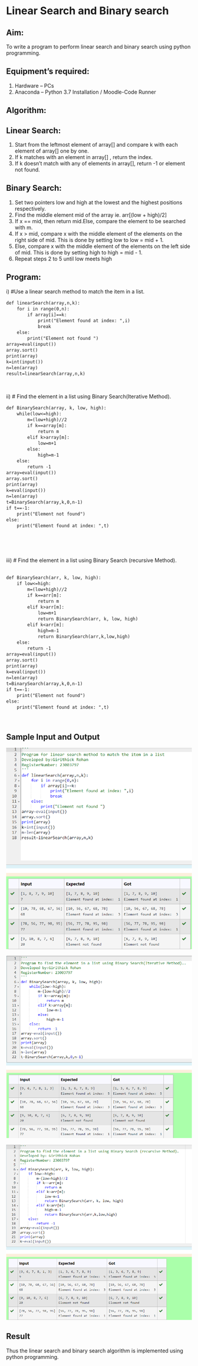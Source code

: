 # Linear Search and Binary search
## Aim:
To write a program to perform linear search and binary search using python programming.
## Equipment’s required:
1.	Hardware – PCs
2.	Anaconda – Python 3.7 Installation / Moodle-Code Runner
## Algorithm:
## Linear Search:
1.	Start from the leftmost element of array[] and compare k with each element of array[] one by one.
2.	If k matches with an element in array[] , return the index.
3.	If k doesn’t match with any of elements in array[], return -1 or element not found.
## Binary Search:
1.	Set two pointers low and high at the lowest and the highest positions respectively.
2.	Find the middle element mid of the array ie. arr[(low + high)/2]
3.	If x == mid, then return mid.Else, compare the element to be searched with m.
4.	If x > mid, compare x with the middle element of the elements on the right side of mid. This is done by setting low to low = mid + 1.
5.	Else, compare x with the middle element of the elements on the left side of mid. This is done by setting high to high = mid - 1.
6.	Repeat steps 2 to 5 until low meets high
## Program:
i)	#Use a linear search method to match the item in a list.
```
def linearSearch(array,n,k):
    for i in range(0,n):
        if array[i]==k:
            print("Element found at index: ",i)
            break
    else:
        print("Element not found ")
array=eval(input())
array.sort()
print(array)
k=int(input())
n=len(array)
result=linearSearch(array,n,k)



```
ii)	# Find the element in a list using Binary Search(Iterative Method).
```
def BinarySearch(array, k, low, high):
    while(low<=high):
        m=(low+high)//2
        if k==array[m]:
            return m
        elif k>array[m]:
            low=m+1
        else:
            high=m-1
    else:
        return -1
array=eval(input())
array.sort()
print(array)
k=eval(input())
n=len(array)
t=BinarySearch(array,k,0,n-1)
if t==-1:
    print("Element not found")
else:
    print("Element found at index: ",t)





```
iii)	# Find the element in a list using Binary Search (recursive Method).
```

def BinarySearch(arr, k, low, high):
    if low<=high:
        m=(low+high)//2
        if k==arr[m]:
            return m
        elif k>arr[m]:
            low=m+1
            return BinarySearch(arr, k, low, high)
        elif k<arr[m]:
            high=m-1
            return BinarySearch(arr,k,low,high)
    else:
        return -1
array=eval(input())
array.sort()
print(array)
k=eval(input())
n=len(array)
t=BinarySearch(array,k,0,n-1)
if t==-1:
    print("Element not found")
else:
    print("Element found at index: ",t)



```
## Sample Input and Output

![image](https://raw.githubusercontent.com/Girithickrohan/Search-Algorithm/main/Out1.png)

![image](https://raw.githubusercontent.com/Girithickrohan/Search-Algorithm/main/Out2.png)

![image](https://raw.githubusercontent.com/Girithickrohan/Search-Algorithm/main/Out3.png)


## Result
Thus the linear search and binary search algorithm is implemented using python programming.
